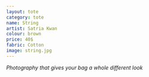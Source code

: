 ```yaml
---
layout: tote
category: tote
name: String
artist: Satria Kwan
colour: brown
price: 40$
fabric: Cotton
image: string.jpg
---
```


*Photography that gives your bag a whole different look*
